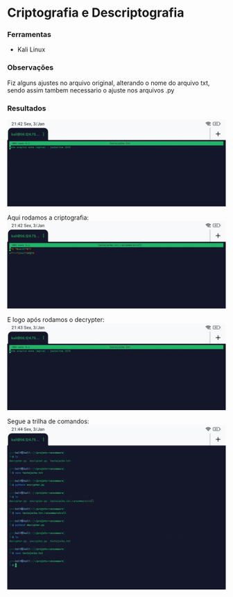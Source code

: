 # Criptografia e Descriptografia

### Ferramentas

- Kali Linux

### Observações
Fiz alguns ajustes no arquivo original, alterando o nome do arquivo txt, sendo assim tambem necessario o ajuste nos arquivos .py

### Resultados

![Alt text](arquivooriginal.jpg)

Aqui rodamos a criptografia: 
![Alt text](criptografado.jpg)

E logo após rodamos o decrypter:
![Alt text](descriptografado.jpg)


Segue a trilha de comandos: 
![Alt text](trilha.jpg)
